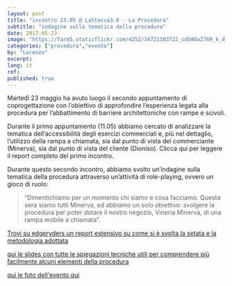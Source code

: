 ```yaml
---
layout: post
title: "incontro 23.05 @ LaStecca3.0 - La Procedura"
subtitle: "indagine sulla tematica della procedura"
date: 2017-05-23
image: "https://farm5.staticflickr.com/4252/34721103722_cdb80a2769_k_d.jpg"
categories: ["procedura","evento"]
by: "Lorenzo"
excerpt:
lang: it
ref:
published: true
---
```

Martedì 23 maggio ha avuto luogo il secondo appuntamento di coprogettazione con l’obiettivo di approfondire l’esperienza legata alla procedura per l’abbattimento di barriere architettoniche con rampe e scivoli.

Durante il primo appuntamento (11.05) abbiamo cercato di analizzare la tematica dell’accessibilità degli esercizi commerciali e, più nel dettaglio, l’utilizzo della rampa a chiamata, sia dal punto di vista del commerciante (Minerva), sia dal punto di vista del cliente (Dioniso). Clicca qui per leggere il report completo del primo incontro.

Durante questo secondo incontro, abbiamo svolto un’indagine sulla tematica della procedura attraverso un’attività di role-playing, ovvero un gioco di ruolo:

> “Dimentichiamo per un momento chi siamo e cosa facciamo. Questa sera siamo tutti Minerva, ed abbiamo un solo obiettivo: svolgere la procedura per poter dotare il nostro negozio, Vineria Minerva, di una rampa mobile a chiamata”.

[Trovi su edgeryders un report estensivo su come si è svolta la setata e la metodologia adottata](https://edgeryders.eu/en/open-rampette-la-procedura-incontro-2305-lastecca30)

[qui le slides con tutte le spiegazioni tecniche utili per comprendere più facilmente alcuni elementi della procedura ](https://docs.google.com/presentation/d/1lzHEWSHhxOgQtSfgQL7zgcRrO0Ie_1Ty9Wfhyn5P7RU/edit?usp=sharing)

[qui le foto dell'evento qui](https://www.flickr.com/photos/wemake_cc/albums/72157682301398590)
